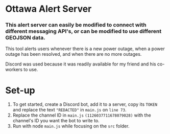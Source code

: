 # Ottawa Alert Server

### This alert server can easily be modified to connect with different messaging API's, or can be modified to use different GEOJSON data.

This tool alerts users whenever there is a new power outage, when a power outage has been resolved, and when there are no more outages.

Discord was used because it was readily available for my friend and his co-workers to use.

# Set-up

1. To get started, create a Discord bot, add it to a server, copy its `TOKEN` and replace the text `"REDACTED"` in `main.js` on `line 73`.
2. Replace the channel ID in `main.js` `(1126037711678079028)` with the channel's ID you want the bot to write to.
3. Run with node `main.js` while focusing on the `src` folder.
